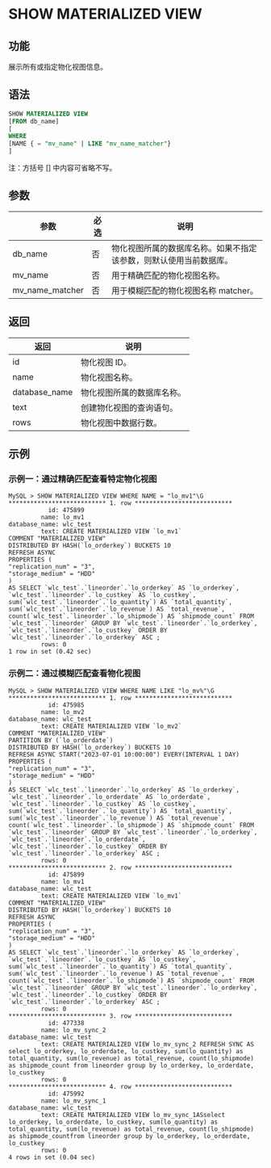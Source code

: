 # SHOW MATERIALIZED VIEW

## 功能

展示所有或指定物化视图信息。

## 语法

```SQL
SHOW MATERIALIZED VIEW
[FROM db_name]
[
WHERE
[NAME { = "mv_name" | LIKE "mv_name_matcher"}
]
```

注：方括号 [] 中内容可省略不写。

## 参数

| **参数**        | **必选** | **说明**                                                     |
| --------------- | -------- | ------------------------------------------------------------ |
| db_name         | 否       | 物化视图所属的数据库名称。如果不指定该参数，则默认使用当前数据库。 |
| mv_name         | 否       | 用于精确匹配的物化视图名称。                                 |
| mv_name_matcher | 否       | 用于模糊匹配的物化视图名称 matcher。                         |

## 返回

| **返回**      | **说明**                   |
| ------------- | -------------------------- |
| id            | 物化视图 ID。              |
| name          | 物化视图名称。             |
| database_name | 物化视图所属的数据库名称。 |
| text          | 创建物化视图的查询语句。   |
| rows          | 物化视图中数据行数。       |

## 示例

### 示例一：通过精确匹配查看特定物化视图

```Plain
MySQL > SHOW MATERIALIZED VIEW WHERE NAME = "lo_mv1"\G
*************************** 1. row ***************************
           id: 475899
         name: lo_mv1
database_name: wlc_test
         text: CREATE MATERIALIZED VIEW `lo_mv1`
COMMENT "MATERIALIZED_VIEW"
DISTRIBUTED BY HASH(`lo_orderkey`) BUCKETS 10 
REFRESH ASYNC
PROPERTIES (
"replication_num" = "3",
"storage_medium" = "HDD"
)
AS SELECT `wlc_test`.`lineorder`.`lo_orderkey` AS `lo_orderkey`, `wlc_test`.`lineorder`.`lo_custkey` AS `lo_custkey`, sum(`wlc_test`.`lineorder`.`lo_quantity`) AS `total_quantity`, sum(`wlc_test`.`lineorder`.`lo_revenue`) AS `total_revenue`, count(`wlc_test`.`lineorder`.`lo_shipmode`) AS `shipmode_count` FROM `wlc_test`.`lineorder` GROUP BY `wlc_test`.`lineorder`.`lo_orderkey`, `wlc_test`.`lineorder`.`lo_custkey` ORDER BY `wlc_test`.`lineorder`.`lo_orderkey` ASC ;
         rows: 0
1 row in set (0.42 sec)
```

### 示例二：通过模糊匹配查看物化视图

```Plain
MySQL > SHOW MATERIALIZED VIEW WHERE NAME LIKE "lo_mv%"\G
*************************** 1. row ***************************
           id: 475985
         name: lo_mv2
database_name: wlc_test
         text: CREATE MATERIALIZED VIEW `lo_mv2`
COMMENT "MATERIALIZED_VIEW"
PARTITION BY (`lo_orderdate`)
DISTRIBUTED BY HASH(`lo_orderkey`) BUCKETS 10 
REFRESH ASYNC START("2023-07-01 10:00:00") EVERY(INTERVAL 1 DAY)
PROPERTIES (
"replication_num" = "3",
"storage_medium" = "HDD"
)
AS SELECT `wlc_test`.`lineorder`.`lo_orderkey` AS `lo_orderkey`, `wlc_test`.`lineorder`.`lo_orderdate` AS `lo_orderdate`, `wlc_test`.`lineorder`.`lo_custkey` AS `lo_custkey`, sum(`wlc_test`.`lineorder`.`lo_quantity`) AS `total_quantity`, sum(`wlc_test`.`lineorder`.`lo_revenue`) AS `total_revenue`, count(`wlc_test`.`lineorder`.`lo_shipmode`) AS `shipmode_count` FROM `wlc_test`.`lineorder` GROUP BY `wlc_test`.`lineorder`.`lo_orderkey`, `wlc_test`.`lineorder`.`lo_orderdate`, `wlc_test`.`lineorder`.`lo_custkey` ORDER BY `wlc_test`.`lineorder`.`lo_orderkey` ASC ;
         rows: 0
*************************** 2. row ***************************
           id: 475899
         name: lo_mv1
database_name: wlc_test
         text: CREATE MATERIALIZED VIEW `lo_mv1`
COMMENT "MATERIALIZED_VIEW"
DISTRIBUTED BY HASH(`lo_orderkey`) BUCKETS 10 
REFRESH ASYNC
PROPERTIES (
"replication_num" = "3",
"storage_medium" = "HDD"
)
AS SELECT `wlc_test`.`lineorder`.`lo_orderkey` AS `lo_orderkey`, `wlc_test`.`lineorder`.`lo_custkey` AS `lo_custkey`, sum(`wlc_test`.`lineorder`.`lo_quantity`) AS `total_quantity`, sum(`wlc_test`.`lineorder`.`lo_revenue`) AS `total_revenue`, count(`wlc_test`.`lineorder`.`lo_shipmode`) AS `shipmode_count` FROM `wlc_test`.`lineorder` GROUP BY `wlc_test`.`lineorder`.`lo_orderkey`, `wlc_test`.`lineorder`.`lo_custkey` ORDER BY `wlc_test`.`lineorder`.`lo_orderkey` ASC ;
         rows: 0
*************************** 3. row ***************************
           id: 477338
         name: lo_mv_sync_2
database_name: wlc_test
         text: CREATE MATERIALIZED VIEW lo_mv_sync_2 REFRESH SYNC AS select lo_orderkey, lo_orderdate, lo_custkey, sum(lo_quantity) as total_quantity, sum(lo_revenue) as total_revenue, count(lo_shipmode) as shipmode_count from lineorder group by lo_orderkey, lo_orderdate, lo_custkey
         rows: 0
*************************** 4. row ***************************
           id: 475992
         name: lo_mv_sync_1
database_name: wlc_test
         text: CREATE MATERIALIZED VIEW lo_mv_sync_1ASselect lo_orderkey, lo_orderdate, lo_custkey, sum(lo_quantity) as total_quantity, sum(lo_revenue) as total_revenue, count(lo_shipmode) as shipmode_countfrom lineorder group by lo_orderkey, lo_orderdate, lo_custkey
         rows: 0
4 rows in set (0.04 sec)
```
